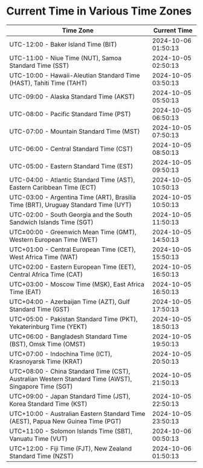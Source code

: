 # Current Time in Various Time Zones

| Time Zone | Current Time |
|-----------|--------------|
| UTC-12:00 - Baker Island Time (BIT) | 2024-10-06 01:50:13 |
| UTC-11:00 - Niue Time (NUT), Samoa Standard Time (SST) | 2024-10-05 02:50:13 |
| UTC-10:00 - Hawaii-Aleutian Standard Time (HAST), Tahiti Time (TAHT) | 2024-10-05 03:50:13 |
| UTC-09:00 - Alaska Standard Time (AKST) | 2024-10-05 05:50:13 |
| UTC-08:00 - Pacific Standard Time (PST) | 2024-10-05 06:50:13 |
| UTC-07:00 - Mountain Standard Time (MST) | 2024-10-05 07:50:13 |
| UTC-06:00 - Central Standard Time (CST) | 2024-10-05 08:50:13 |
| UTC-05:00 - Eastern Standard Time (EST) | 2024-10-05 09:50:13 |
| UTC-04:00 - Atlantic Standard Time (AST), Eastern Caribbean Time (ECT) | 2024-10-05 10:50:13 |
| UTC-03:00 - Argentina Time (ART), Brasília Time (BRT), Uruguay Standard Time (UYT) | 2024-10-05 10:50:13 |
| UTC-02:00 - South Georgia and the South Sandwich Islands Time (SGT) | 2024-10-05 11:50:13 |
| UTC±00:00 - Greenwich Mean Time (GMT), Western European Time (WET) | 2024-10-05 14:50:13 |
| UTC+01:00 - Central European Time (CET), West Africa Time (WAT) | 2024-10-05 15:50:13 |
| UTC+02:00 - Eastern European Time (EET), Central Africa Time (CAT) | 2024-10-05 16:50:13 |
| UTC+03:00 - Moscow Time (MSK), East Africa Time (EAT) | 2024-10-05 16:50:13 |
| UTC+04:00 - Azerbaijan Time (AZT), Gulf Standard Time (GST) | 2024-10-05 17:50:13 |
| UTC+05:00 - Pakistan Standard Time (PKT), Yekaterinburg Time (YEKT) | 2024-10-05 18:50:13 |
| UTC+06:00 - Bangladesh Standard Time (BST), Omsk Time (OMST) | 2024-10-05 19:50:13 |
| UTC+07:00 - Indochina Time (ICT), Krasnoyarsk Time (KRAT) | 2024-10-05 20:50:13 |
| UTC+08:00 - China Standard Time (CST), Australian Western Standard Time (AWST), Singapore Time (SGT) | 2024-10-05 21:50:13 |
| UTC+09:00 - Japan Standard Time (JST), Korea Standard Time (KST) | 2024-10-05 22:50:13 |
| UTC+10:00 - Australian Eastern Standard Time (AEST), Papua New Guinea Time (PGT) | 2024-10-05 23:50:13 |
| UTC+11:00 - Solomon Islands Time (SBT), Vanuatu Time (VUT) | 2024-10-06 00:50:13 |
| UTC+12:00 - Fiji Time (FJT), New Zealand Standard Time (NZST) | 2024-10-06 01:50:13 |
